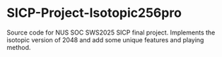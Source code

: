# SICP-Project-Isotopic256pro
Source code for NUS SOC SWS2025 SICP final project. Implements the isotopic version of 2048 and add some unique features and playing method.
